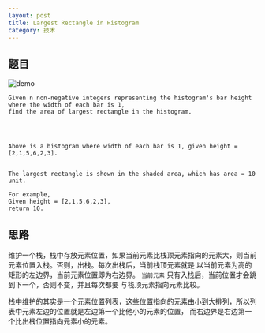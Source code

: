 ```yaml
---
layout: post
title: Largest Rectangle in Histogram
category: 技术
---
```



## 题目

![demo](http://www.leetcode.com/wp-content/uploads/2012/04/histogram_area.png)

```
Given n non-negative integers representing the histogram's bar height where the width of each bar is 1, 
find the area of largest rectangle in the histogram.




Above is a histogram where width of each bar is 1, given height = [2,1,5,6,2,3].


The largest rectangle is shown in the shaded area, which has area = 10 unit.

For example,
Given height = [2,1,5,6,2,3],
return 10.
```

## 思路 

维护一个栈，栈中存放元素位置，如果当前元素比栈顶元素指向的元素大，则当前元素位置入栈。否则，出栈。每次出栈后，当前栈顶元素就是
以当前元素为高的矩形的左边界，当前元素位置即为右边界。 `当前元素` 只有入栈后，当前位置才会跳到下一个，否则不变，并且每次都要
与栈顶元素指向元素比较。

栈中维护的其实是一个元素位置列表，这些位置指向的元素由小到大排列，所以列表中元素左边的位置就是左边第一个比他小的元素的位置，
而右边界是右边第一个比出栈位置指向元素小的元素。
